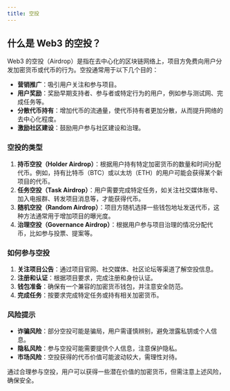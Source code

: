```yaml
---
title: 空投
---
```


## 什么是 Web3 的空投？

Web3 的空投（Airdrop）是指在去中心化的区块链网络上，项目方免费向用户分发加密货币或代币的行为。空投通常用于以下几个目的：

- **营销推广**：吸引用户关注和参与项目。
- **用户奖励**：奖励早期支持者、参与者或特定行为的用户，例如参与测试网、完成任务等。
- **分散代币持有**：增加代币的流通量，使代币持有者更加分散，从而提升网络的去中心化程度。
- **激励社区建设**：鼓励用户参与社区建设和治理。

### 空投的类型

1. **持币空投（Holder Airdrop）**：根据用户持有特定加密货币的数量和时间分配代币。例如，持有比特币（BTC）或以太坊（ETH）的用户可能会获得某个新项目的代币。
2. **任务空投（Task Airdrop）**：用户需要完成特定任务，如关注社交媒体账号、加入电报群、转发项目消息等，才能获得代币。
3. **随机空投（Random Airdrop）**：项目方随机选择一些钱包地址发送代币，这种方法通常用于增加项目的曝光度。
4. **治理空投（Governance Airdrop）**：根据用户参与项目治理的情况分配代币，比如参与投票、提案等。

### 如何参与空投

1. **关注项目公告**：通过项目官网、社交媒体、社区论坛等渠道了解空投信息。
2. **注册和认证**：根据项目要求，完成注册和身份认证。
3. **钱包准备**：确保有一个兼容的加密货币钱包，并注意安全防范。
4. **完成任务**：按要求完成特定任务或持有相关加密货币。

### 风险提示

- **诈骗风险**：部分空投可能是骗局，用户需谨慎辨别，避免泄露私钥或个人信息。
- **隐私风险**：参与空投可能需要提供个人信息，注意保护隐私。
- **市场风险**：空投获得的代币价值可能波动较大，需理性对待。

通过合理参与空投，用户可以获得一些潜在价值的加密货币，但需注意上述风险，确保安全。

